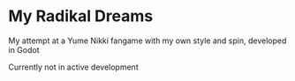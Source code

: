 # My Radikal Dreams
My attempt at a Yume Nikki fangame with my own style and spin, developed in Godot

Currently not in active development
